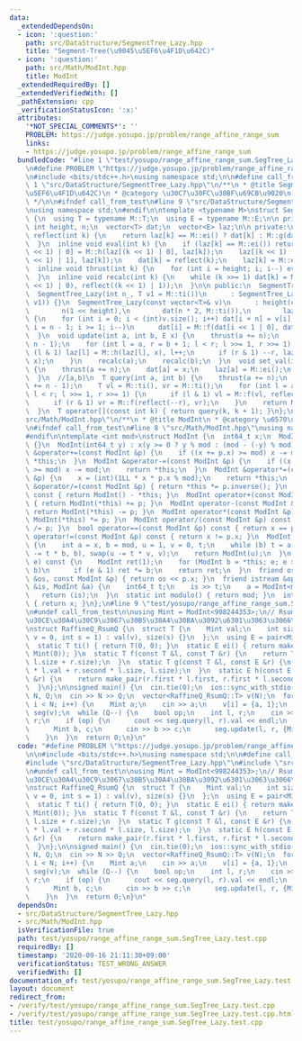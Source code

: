```yaml
---
data:
  _extendedDependsOn:
  - icon: ':question:'
    path: src/DataStructure/SegmentTree_Lazy.hpp
    title: "Segment-Tree(\u9045\u5EF6\u4F1D\u642C)"
  - icon: ':question:'
    path: src/Math/ModInt.hpp
    title: ModInt
  _extendedRequiredBy: []
  _extendedVerifiedWith: []
  _pathExtension: cpp
  _verificationStatusIcon: ':x:'
  attributes:
    '*NOT_SPECIAL_COMMENTS*': ''
    PROBLEM: https://judge.yosupo.jp/problem/range_affine_range_sum
    links:
    - https://judge.yosupo.jp/problem/range_affine_range_sum
  bundledCode: "#line 1 \"test/yosupo/range_affine_range_sum.SegTree_Lazy.test.cpp\"\
    \n#define PROBLEM \"https://judge.yosupo.jp/problem/range_affine_range_sum\"\n\
    \n#include <bits/stdc++.h>\nusing namespace std;\n\n#define call_from_test\n#line\
    \ 1 \"src/DataStructure/SegmentTree_Lazy.hpp\"\n/**\n * @title Segment-Tree(\u9045\
    \u5EF6\u4F1D\u642C)\n * @category \u30C7\u30FC\u30BF\u69CB\u9020\n * @brief O(logN)\n\
    \ */\n\n#ifndef call_from_test\n#line 9 \"src/DataStructure/SegmentTree_Lazy.hpp\"\
    \nusing namespace std;\n#endif\n\ntemplate <typename M>\nstruct SegmentTree_Lazy\
    \ {\n  using T = typename M::T;\n  using E = typename M::E;\n\n private:\n  const\
    \ int height, n;\n  vector<T> dat;\n  vector<E> laz;\n\n private:\n  inline T\
    \ reflect(int k) {\n    return laz[k] == M::ei() ? dat[k] : M::g(dat[k], laz[k]);\n\
    \  }\n  inline void eval(int k) {\n    if (laz[k] == M::ei()) return;\n    laz[(k\
    \ << 1) | 0] = M::h(laz[(k << 1) | 0], laz[k]);\n    laz[(k << 1) | 1] = M::h(laz[(k\
    \ << 1) | 1], laz[k]);\n    dat[k] = reflect(k);\n    laz[k] = M::ei();\n  }\n\
    \  inline void thrust(int k) {\n    for (int i = height; i; i--) eval(k >> i);\n\
    \  }\n  inline void recalc(int k) {\n    while (k >>= 1) dat[k] = M::f(reflect((k\
    \ << 1) | 0), reflect((k << 1) | 1));\n  }\n\n public:\n  SegmentTree_Lazy() {}\n\
    \  SegmentTree_Lazy(int n_, T v1 = M::ti())\n      : SegmentTree_Lazy(vector<T>(n_,\
    \ v1)) {}\n  SegmentTree_Lazy(const vector<T>& v)\n      : height(ceil(log2(v.size()))),\n\
    \        n(1 << height),\n        dat(n * 2, M::ti()),\n        laz(n * 2, M::ei())\
    \ {\n    for (int i = 0; i < (int)v.size(); i++) dat[i + n] = v[i];\n    for (int\
    \ i = n - 1; i >= 1; i--)\n      dat[i] = M::f(dat[i << 1 | 0], dat[i << 1 | 1]);\n\
    \  }\n  void update(int a, int b, E x) {\n    thrust(a += n);\n    thrust(b +=\
    \ n - 1);\n    for (int l = a, r = b + 1; l < r; l >>= 1, r >>= 1) {\n      if\
    \ (l & 1) laz[l] = M::h(laz[l], x), l++;\n      if (r & 1) --r, laz[r] = M::h(laz[r],\
    \ x);\n    }\n    recalc(a);\n    recalc(b);\n  }\n  void set_val(int a, T x)\
    \ {\n    thrust(a += n);\n    dat[a] = x;\n    laz[a] = M::ei();\n    recalc(a);\n\
    \  }\n  //[a,b)\n  T query(int a, int b) {\n    thrust(a += n);\n    thrust(b\
    \ += n - 1);\n    T vl = M::ti(), vr = M::ti();\n    for (int l = a, r = b + 1;\
    \ l < r; l >>= 1, r >>= 1) {\n      if (l & 1) vl = M::f(vl, reflect(l++));\n\
    \      if (r & 1) vr = M::f(reflect(--r), vr);\n    }\n    return M::f(vl, vr);\n\
    \  }\n  T operator[](const int k) { return query(k, k + 1); }\n};\n#line 1 \"\
    src/Math/ModInt.hpp\"\n/**\n * @title ModInt\n * @category \u6570\u5B66\n */\n\
    \n#ifndef call_from_test\n#line 8 \"src/Math/ModInt.hpp\"\nusing namespace std;\n\
    #endif\n\ntemplate <int mod>\nstruct ModInt {\n  int64_t x;\n  ModInt() : x(0)\
    \ {}\n  ModInt(int64_t y) : x(y >= 0 ? y % mod : (mod - (-y) % mod)) {}\n  ModInt\
    \ &operator+=(const ModInt &p) {\n    if ((x += p.x) >= mod) x -= mod;\n    return\
    \ *this;\n  }\n  ModInt &operator-=(const ModInt &p) {\n    if ((x += mod - p.x)\
    \ >= mod) x -= mod;\n    return *this;\n  }\n  ModInt &operator*=(const ModInt\
    \ &p) {\n    x = (int)(1LL * x * p.x % mod);\n    return *this;\n  }\n  ModInt\
    \ &operator/=(const ModInt &p) { return *this *= p.inverse(); }\n  ModInt operator-()\
    \ const { return ModInt() - *this; }\n  ModInt operator+(const ModInt &p) const\
    \ { return ModInt(*this) += p; }\n  ModInt operator-(const ModInt &p) const {\
    \ return ModInt(*this) -= p; }\n  ModInt operator*(const ModInt &p) const { return\
    \ ModInt(*this) *= p; }\n  ModInt operator/(const ModInt &p) const { return ModInt(*this)\
    \ /= p; }\n  bool operator==(const ModInt &p) const { return x == p.x; }\n  bool\
    \ operator!=(const ModInt &p) const { return x != p.x; }\n  ModInt inverse() const\
    \ {\n    int a = x, b = mod, u = 1, v = 0, t;\n    while (b) t = a / b, swap(a\
    \ -= t * b, b), swap(u -= t * v, v);\n    return ModInt(u);\n  }\n  ModInt pow(int64_t\
    \ e) const {\n    ModInt ret(1);\n    for (ModInt b = *this; e; e >>= 1, b *=\
    \ b)\n      if (e & 1) ret *= b;\n    return ret;\n  }\n  friend ostream &operator<<(ostream\
    \ &os, const ModInt &p) { return os << p.x; }\n  friend istream &operator>>(istream\
    \ &is, ModInt &a) {\n    int64_t t;\n    is >> t;\n    a = ModInt<mod>(t);\n \
    \   return (is);\n  }\n  static int modulo() { return mod; }\n  int get() const\
    \ { return x; }\n};\n#line 9 \"test/yosupo/range_affine_range_sum.SegTree_Lazy.test.cpp\"\
    \n#undef call_from_test\n\nusing Mint = ModInt<998244353>;\n// RsumQ\u306F\u30E2\
    \u30CE\u30A4\u30C9\u3067\u30B5\u30A4\u30BA\u3092\u6301\u3063\u3066\u304A\u304F\
    \nstruct RaffineQ_RsumQ {\n  struct T {\n    Mint val;\n    int size;\n    T(Mint\
    \ v = 0, int s = 1) : val(v), size(s) {}\n  };\n  using E = pair<Mint, Mint>;\n\
    \  static T ti() { return T(0, 0); }\n  static E ei() { return make_pair(Mint(1),\
    \ Mint(0)); }\n  static T f(const T &l, const T &r) {\n    return T(l.val + r.val,\
    \ l.size + r.size);\n  }\n  static T g(const T &l, const E &r) {\n    return T(r.first\
    \ * l.val + r.second * l.size, l.size);\n  }\n  static E h(const E &l, const E\
    \ &r) {\n    return make_pair(r.first * l.first, r.first * l.second + r.second);\n\
    \  }\n};\n\nsigned main() {\n  cin.tie(0);\n  ios::sync_with_stdio(0);\n  int\
    \ N, Q;\n  cin >> N >> Q;\n  vector<RaffineQ_RsumQ::T> v(N);\n  for (int i = 0;\
    \ i < N; i++) {\n    Mint a;\n    cin >> a;\n    v[i] = {a, 1};\n  }\n  SegmentTree_Lazy<RaffineQ_RsumQ>\
    \ seg(v);\n  while (Q--) {\n    bool op;\n    int l, r;\n    cin >> op >> l >>\
    \ r;\n    if (op) {\n      cout << seg.query(l, r).val << endl;\n    } else {\n\
    \      Mint b, c;\n      cin >> b >> c;\n      seg.update(l, r, {Mint(b), Mint(c)});\n\
    \    }\n  }\n  return 0;\n}\n"
  code: "#define PROBLEM \"https://judge.yosupo.jp/problem/range_affine_range_sum\"\
    \n\n#include <bits/stdc++.h>\nusing namespace std;\n\n#define call_from_test\n\
    #include \"src/DataStructure/SegmentTree_Lazy.hpp\"\n#include \"src/Math/ModInt.hpp\"\
    \n#undef call_from_test\n\nusing Mint = ModInt<998244353>;\n// RsumQ\u306F\u30E2\
    \u30CE\u30A4\u30C9\u3067\u30B5\u30A4\u30BA\u3092\u6301\u3063\u3066\u304A\u304F\
    \nstruct RaffineQ_RsumQ {\n  struct T {\n    Mint val;\n    int size;\n    T(Mint\
    \ v = 0, int s = 1) : val(v), size(s) {}\n  };\n  using E = pair<Mint, Mint>;\n\
    \  static T ti() { return T(0, 0); }\n  static E ei() { return make_pair(Mint(1),\
    \ Mint(0)); }\n  static T f(const T &l, const T &r) {\n    return T(l.val + r.val,\
    \ l.size + r.size);\n  }\n  static T g(const T &l, const E &r) {\n    return T(r.first\
    \ * l.val + r.second * l.size, l.size);\n  }\n  static E h(const E &l, const E\
    \ &r) {\n    return make_pair(r.first * l.first, r.first * l.second + r.second);\n\
    \  }\n};\n\nsigned main() {\n  cin.tie(0);\n  ios::sync_with_stdio(0);\n  int\
    \ N, Q;\n  cin >> N >> Q;\n  vector<RaffineQ_RsumQ::T> v(N);\n  for (int i = 0;\
    \ i < N; i++) {\n    Mint a;\n    cin >> a;\n    v[i] = {a, 1};\n  }\n  SegmentTree_Lazy<RaffineQ_RsumQ>\
    \ seg(v);\n  while (Q--) {\n    bool op;\n    int l, r;\n    cin >> op >> l >>\
    \ r;\n    if (op) {\n      cout << seg.query(l, r).val << endl;\n    } else {\n\
    \      Mint b, c;\n      cin >> b >> c;\n      seg.update(l, r, {Mint(b), Mint(c)});\n\
    \    }\n  }\n  return 0;\n}\n"
  dependsOn:
  - src/DataStructure/SegmentTree_Lazy.hpp
  - src/Math/ModInt.hpp
  isVerificationFile: true
  path: test/yosupo/range_affine_range_sum.SegTree_Lazy.test.cpp
  requiredBy: []
  timestamp: '2020-09-16 21:11:30+09:00'
  verificationStatus: TEST_WRONG_ANSWER
  verifiedWith: []
documentation_of: test/yosupo/range_affine_range_sum.SegTree_Lazy.test.cpp
layout: document
redirect_from:
- /verify/test/yosupo/range_affine_range_sum.SegTree_Lazy.test.cpp
- /verify/test/yosupo/range_affine_range_sum.SegTree_Lazy.test.cpp.html
title: test/yosupo/range_affine_range_sum.SegTree_Lazy.test.cpp
---
```

